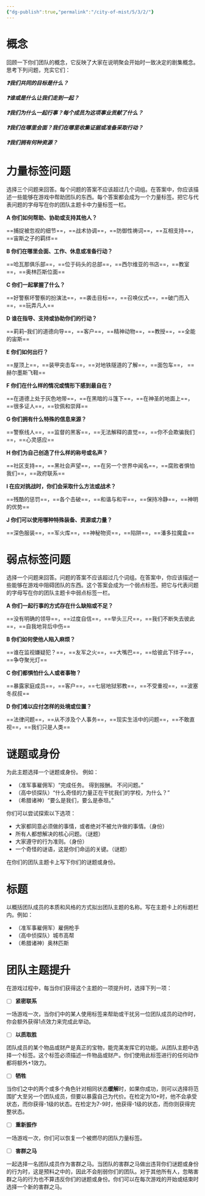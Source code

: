 ```yaml
---
{"dg-publish":true,"permalink":"/city-of-mist/5/3/2/"}
---
```


# 概念

回顾一下你们团队的概念，它反映了大家在说明聚会开始时一致决定的剧集概念。 思考下列问题，充实它们：

***❓我们共同的目标是什么？***

***❓谁或是什么让我们走到一起？***

***❓我们为什么一起行事？每个成员为这项事业贡献了什么？***

***❓我们在哪里会面？我们在哪里收集证据或准备采取行动？***

***❓我们拥有何种资源？***

# 力量标签问题

选择三个问题来回答。每个问题的答案不应该超过几个词组。在答案中，你应该描述一些能够在游戏中帮助团队的东西。每个答案都会成为一个力量标签。把它与代表问题的字母写在你的团队主题卡中力量标签一栏。

**A 你们如何帮助、协助或支持其他人？**

==捕捉被忽视的细节==，==战术协调==，==防御性祷词==，==互相支持==，==宙斯之子的羁绊==

**B 你们在哪里会面、工作、休息或准备行动？**

==哈瓦那俱乐部==，==位于码头的总部==，==西尔维亚的书店==，==教室==，==奥林匹斯位面==

**C 你们一起掌握了什么？**

==好警察坏警察的扮演法==，==袭击目标==，==召唤仪式==，==破门而入==，==玩弄凡人==

**D 谁在指导、支持或协助你们的行动？**

==莉莉–我们的道德向导==，==客户==，==精神动物==，==教授==，==全能的宙斯==

**E 你们如何出行？**

==屋顶上==，==装甲突击车==，==对地铁隧道的了解==，==面包车==， ==赫尔墨斯飞鞋==

**F 你们在什么样的情况或情形下感到最自在？**

==在道德上处于灰色地带==，==在黑暗的斗篷下==，==在神圣的地面上==，==很多证人==，==钦佩和崇拜==

**G 你们拥有什么特殊的信息来源？**

==警察线人==，==监督的黑客==，==无法解释的直觉==，==你不会欺骗我们==，==心灵感应==

**H 你们为自己创造了什么样的称号或名声？**

==社区支持==，==黑社会声望==，==在另一个世界中闻名==，==腐败者惧怕我们==，==政府联系==

**I 在应对挑战时，你们会采取什么方法或战术？**

==残酷的惩罚==，==各个击破==，==和谐与和平==，==保持冷静==，==神明的优势==

**J 你们可以使用哪种特殊装备、资源或力量？**

==深色服装==，==军火库==，==神秘物资==，==陷阱==，==潘多拉魔盒==

# 弱点标签问题

选择一个问题来回答。问题的答案不应该超过几个词组。在答案中，你应该描述一些能够在游戏中阻碍团队的东西。这个答案会成为一个弱点标签。把它与代表问题的字母写在你的团队主题卡中弱点标签一栏。

**A 你们一起行事的方式存在什么缺陷或不足？**

==没有明确的领导==，==过度自信==，==举头三尺==，==我们不断失去彼此==，==自我地背后中伤==

**B 你们如何使他人陷入麻烦？**

==谁在监视嫌疑犯？==，==友军之火==，==大嘴巴==，==给彼此下绊子==，==争夺聚光灯==

**C 你们都惧怕什么人或者事物？**

==暴露家庭成员==，==客户==，==七层地狱邪教==，==不受重视==，==波塞冬叔叔==

**D 你们难以应付怎样的处境或位置？**

==法律问题==，==从不涉及个人事务==，==现实生活中的问题==，==不敢直视==，==我们只是人类==

# 谜题或身份

为此主题选择一个谜题或身份。 例如：

- （准军事雇佣军）“完成任务。 得到报酬。 不问问题。”
- （高中侦探队）“什么奇怪的力量正在干扰我们的学校，为什么？”
- （希腊诸神）“要么是我们，要么是泰坦。”

你们可以尝试探索以下选项：

- 大家都同意必须做的事情，或者绝对不被允许做的事情。（身份）
- 所有人都想解决的核心问题。（谜题）
- 大家遵守的行为准则。（身份）
- 一个奇怪的谜语，这是你们命运的关键。（谜题）

在你们的团队主题卡上写下你们的谜题或身份。

# 标题

以概括团队成员的本质和风格的方式拟出团队主题的名称。写在主题卡上的标题栏内。例如：

- （准军事雇佣军）雇佣枪手
- （高中侦探队）城市高帮
- （希腊诸神）奥林匹斯

# 团队主题提升

在游戏过程中，每当你们获得这个主题的一项提升时，选择下列一项：

- [ ]  **紧密联系**

一场游戏一次，当你们中的某人使用标签来帮助或干扰另一位团队成员的动作时，你会额外获得1点效力来完成此举动。

- [ ]  **以质取胜**

团队成员的某个物品或财产是真正的宝物，能完美发挥它的功能。从团队主题中选择一个标签。这个标签必须描述一件物品或财产。你们使用此标签进行的任何动作都将额外+1效力。

- [ ] **牺牲**

当你们之中的两个或多个角色针对相同状态**缓解**时，如果你成功，则可以选择将范围扩大至另一个团队成员，但要以暴露自己为代价。在检定为10+时，他不会承受状态，而你获得-1级的状态。在检定为7-9时，他获得-1级的状态，而你则获得完整状态。

- [ ] **重新振作**

一场游戏一次，你们可以恢复一个被燃尽的团队力量标签。

- [ ] **害群之马**

一起选择一名团队成员作为害群之马。当团队的害群之马做出违背你们谜题或身份的行为时，这是预料之中的，因此不会削弱你们的团队。对于其他所有人，忽略害群之马的行为也不算违反你们的谜题或身份。你们可以在每次游戏的开始或结束时选择一个新的害群之马。